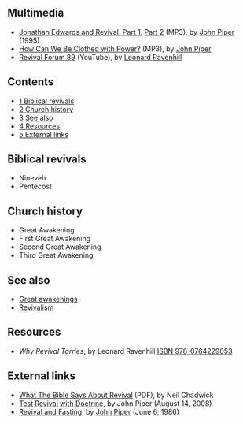 
## Multimedia

-   [Jonathan Edwards and Revival, Part 1](http://media.desiringgod.org/audio/1995/19950813_edwards.mp3),
    [Part 2](http://media.desiringgod.org/audio/1995/19950820_edwards.mp3)
    (MP3), by [John Piper](John_Piper "John Piper") (1995)
-   [How Can We Be Clothed with Power?](http://media.desiringgod.org/audio/1988/19881023.mp3)
    (MP3), by [John Piper](John_Piper "John Piper")
-   [Revival Forum 89](http://www.youtube.com/view_play_list?p=5026593E3F5D8EA1&search_query=Revival+Forum+89+by+Leonard+Ravenhill)
    (YouTube), by
    [Leonard Ravenhill](index.php?title=Leonard_Ravenhill&action=edit&redlink=1 "Leonard Ravenhill (page does not exist)")

## Contents

-   [1 Biblical revivals](#Biblical_revivals)
-   [2 Church history](#Church_history)
-   [3 See also](#See_also)
-   [4 Resources](#Resources)
-   [5 External links](#External_links)

## Biblical revivals

-   Nineveh
-   Pentecost

## Church history

-   Great Awakening
-   First Great Awakening
-   Second Great Awakening
-   Third Great Awakening

## See also

-   [Great awakenings](Great_awakenings "Great awakenings")
-   [Revivalism](index.php?title=Revivalism&action=edit&redlink=1 "Revivalism (page does not exist)")

## Resources

-   *Why Revival Tarries*, by Leonard Ravenhill
    [ISBN 978-0764229053](http://www.theopedia.com/Special:BookSources/9780764229053)

## External links

-   [What The Bible Says About Revival](http://joyfulministry.com/revival.pdf)
    (PDF), by Neil Chadwick
-   [Test Revival with Doctrine](http://www.desiringgod.org/Blog/1348_test_revival_with_doctrine/),
    by John Piper (August 14, 2008)
-   [Revival and Fasting](http://www.desiringgod.org/ResourceLibrary/ConferenceMessages/ByDate/546_Revival_and_Fasting/),
    by [John Piper](John_Piper "John Piper") (June 6, 1986)



